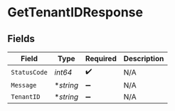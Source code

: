 # GetTenantIDResponse


## Fields

| Field              | Type               | Required           | Description        |
| ------------------ | ------------------ | ------------------ | ------------------ |
| `StatusCode`       | *int64*            | :heavy_check_mark: | N/A                |
| `Message`          | **string*          | :heavy_minus_sign: | N/A                |
| `TenantID`         | **string*          | :heavy_minus_sign: | N/A                |